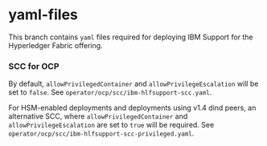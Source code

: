 # yaml-files 

This branch contains `yaml` files required for deploying IBM Support for the Hyperledger Fabric offering.

### SCC for OCP
By default, `allowPrivilegedContainer` and `allowPrivilegeEscalation` will be set to `false`. See `operator/ocp/scc/ibm-hlfsupport-scc.yaml`.

For HSM-enabled deployments and deployments using v1.4 dind peers, an alternative SCC, where `allowPrivilegedContainer` and `allowPrivilegeEscalation` are set to `true` will be required. See `operator/ocp/scc/ibm-hlfsupport-scc-privileged.yaml`.